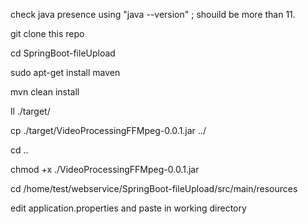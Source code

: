 check java presence using "java --version" ; shouild be more than 11.

git clone this repo

cd SpringBoot-fileUpload

sudo apt-get install maven

mvn clean install

ll ./target/

cp ./target/VideoProcessingFFMpeg-0.0.1.jar ../

cd ..

chmod +x ./VideoProcessingFFMpeg-0.0.1.jar

cd /home/test/webservice/SpringBoot-fileUpload/src/main/resources

edit application.properties and paste in working directory
